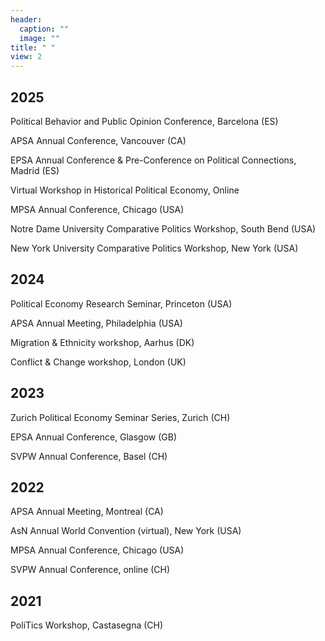 ```yaml
---
header:
  caption: ""
  image: ""
title: " "
view: 2
---
```



## 2025

Political Behavior and Public Opinion Conference, Barcelona (ES)

APSA Annual Conference, Vancouver (CA)

EPSA Annual Conference &
Pre-Conference on Political Connections, Madrid (ES)

Virtual Workshop in Historical Political Economy, Online

MPSA Annual Conference, Chicago (USA)

Notre Dame University Comparative Politics Workshop, South Bend (USA)

New York University Comparative Politics Workshop, New York (USA)

## 2024

Political Economy Research Seminar, Princeton (USA)

APSA Annual Meeting, Philadelphia (USA)

Migration & Ethnicity workshop, Aarhus (DK)

Conflict & Change workshop, London (UK)

## 2023
Zurich Political Economy Seminar Series, Zurich (CH)

EPSA Annual Conference, Glasgow (GB)

SVPW Annual Conference, Basel (CH)

## 2022
APSA Annual Meeting, Montreal (CA)

AsN Annual World Convention (virtual), New York (USA)

MPSA Annual Conference, Chicago (USA)

SVPW Annual Conference, online (CH)

## 2021
PoliTics Workshop, Castasegna (CH)

